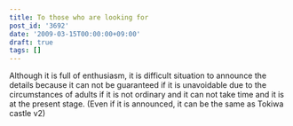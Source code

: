 ```yaml
---
title: To those who are looking for
post_id: '3692'
date: '2009-03-15T00:00:00+09:00'
draft: true
tags: []
---
```


Although it is full of enthusiasm, it is difficult situation to announce the details because it can not be guaranteed if it is unavoidable due to the circumstances of adults if it is not ordinary and it can not take time and it is at the present stage. (Even if it is announced, it can be the same as Tokiwa castle v2)
